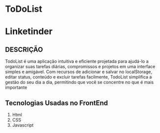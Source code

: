 # ToDoList

# Linketinder

## DESCRIÇÃO
TodoList é uma aplicação intuitiva e eficiente projetada para ajudá-lo a organizar suas tarefas diárias,
compromissos e projetos em uma interface simples e amigável. Com recursos de adicionar e salvar no localStorage, editar status, conteúdo e excluir tarefas facilmente,
TodoList simplifica a gestão do seu dia a dia, permitindo que você se concentre no que é mais importante

## Tecnologias Usadas no FrontEnd
1. Html
2. CSS
3. Javascript


